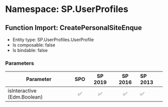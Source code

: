 # Namespace: SP.UserProfiles

## Function Import: CreatePersonalSiteEnque

- Entity type: SP.UserProfiles.UserProfile
- Is composable: false
- Is bindable: false

### Parameters

Parameter | SPO | SP 2019 | SP 2016 | SP 2013
----------|:---:|:-------:|:-------:|:-------
isInteractive (Edm.Boolean) | ✅ | ✅ | ✅ | ✅
